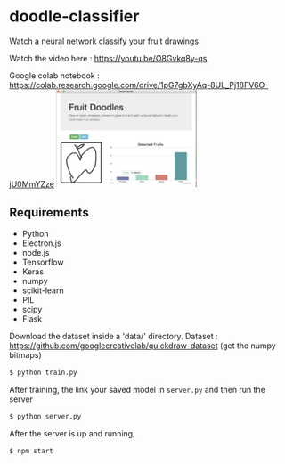 # doodle-classifier

Watch a neural network classify your fruit drawings

Watch the video here : https://youtu.be/O8Gvkq8y-qs

Google colab notebook : https://colab.research.google.com/drive/1pG7gbXyAq-8UL_Pj18FV6O-jU0MmYZze
<img src="/samples/1.png" width="50%" />

## Requirements
* Python
* Electron.js
* node.js
* Tensorflow
* Keras
* numpy
* scikit-learn
* PIL
* scipy
* Flask

Download the dataset inside a 'data/' directory.
Dataset : https://github.com/googlecreativelab/quickdraw-dataset (get the numpy bitmaps)

```sh
$ python train.py
```

After training, the link your saved model in `server.py` and then run the server

```sh
$ python server.py
```
After the server is up and running,

```sh
$ npm start
```
